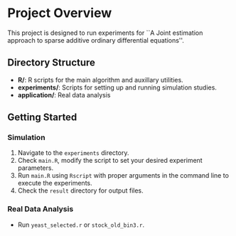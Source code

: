 # Project Overview

This project is designed to run experiments for ``A Joint estimation approach to sparse additive ordinary differential equations''. 

## Directory Structure

- **R/**: R scripts for the main algorithm and auxillary utilities.
- **experiments/**: Scripts for setting up and running simulation studies.
- **application/**: Real data analysis


## Getting Started

### Simulation

1. Navigate to the `experiments` directory.
2. Check `main.R`, modify the script to set your desired experiment parameters.
3. Run `main.R` using `Rscript` with proper arguments in the command line to execute the experiments.
4. Check the `result` directory for output files.

### Real Data Analysis

- Run `yeast_selected.r` or `stock_old_bin3.r`.